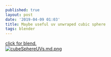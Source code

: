 ```yaml
---
published: true
layout: post
date: '2019-04-09 01:03'
title: Maybe useful uv unwraped cubic sphere
tags: blender 
---
```

[click for blend.]({{site.baseurl}}/blends/maybeUsefulSphereUVunwraped.blend)  
[![cubeSphereUVs.md.png](https://cdn.scrot.moe/images/2019/04/09/cubeSphereUVs.md.png)](https://scrot.moe/image/akgOn)
